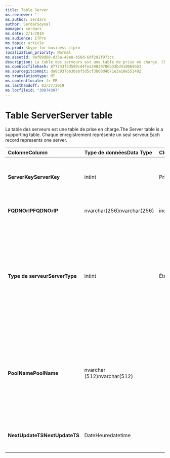 ```yaml
---
title: Table Server
ms.reviewer: ''
ms.author: serdars
author: SerdarSoysal
manager: serdars
ms.date: 2/1/2018
ms.audience: ITPro
ms.topic: article
ms.prod: skype-for-business-itpro
localization_priority: Normal
ms.assetid: 9af89d08-d35a-48e8-b56d-6df292f973cc
description: La table des serveurs est une table de prise en charge. Chaque enregistrement représente un seul serveur.
ms.openlocfilehash: 877743f5d589cd4fea34039786b33bd410069bb3
ms.sourcegitcommit: da8c037bb30abf5d5cf3b60d4b71e3a10e553402
ms.translationtype: MT
ms.contentlocale: fr-FR
ms.lasthandoff: 03/27/2019
ms.locfileid: "30874307"
---
```

# <a name="server-table"></a><span data-ttu-id="16b7b-104">Table Server</span><span class="sxs-lookup"><span data-stu-id="16b7b-104">Server table</span></span>
 
<span data-ttu-id="16b7b-105">La table des serveurs est une table de prise en charge.</span><span class="sxs-lookup"><span data-stu-id="16b7b-105">The Server table is a supporting table.</span></span> <span data-ttu-id="16b7b-106">Chaque enregistrement représente un seul serveur.</span><span class="sxs-lookup"><span data-stu-id="16b7b-106">Each record represents one server.</span></span> 
  
|<span data-ttu-id="16b7b-107">**Colonne**</span><span class="sxs-lookup"><span data-stu-id="16b7b-107">**Column**</span></span>|<span data-ttu-id="16b7b-108">**Type de données**</span><span class="sxs-lookup"><span data-stu-id="16b7b-108">**Data Type**</span></span>|<span data-ttu-id="16b7b-109">**Clé/Index**</span><span class="sxs-lookup"><span data-stu-id="16b7b-109">**Key/Index**</span></span>|<span data-ttu-id="16b7b-110">**Détails**</span><span class="sxs-lookup"><span data-stu-id="16b7b-110">**Details**</span></span>|
|:-----|:-----|:-----|:-----|
|<span data-ttu-id="16b7b-111">**ServerKey**</span><span class="sxs-lookup"><span data-stu-id="16b7b-111">**ServerKey**</span></span> <br/> |<span data-ttu-id="16b7b-112">int</span><span class="sxs-lookup"><span data-stu-id="16b7b-112">int</span></span>  <br/> |<span data-ttu-id="16b7b-113">Principal</span><span class="sxs-lookup"><span data-stu-id="16b7b-113">Primary</span></span>  <br/> |<span data-ttu-id="16b7b-114">Numéro unique identifiant le serveur.</span><span class="sxs-lookup"><span data-stu-id="16b7b-114">Unique number identifying the server.</span></span>  <br/> |
|<span data-ttu-id="16b7b-115">**FQDNOrIP**</span><span class="sxs-lookup"><span data-stu-id="16b7b-115">**FQDNOrIP**</span></span> <br/> |<span data-ttu-id="16b7b-116">nvarchar(256)</span><span class="sxs-lookup"><span data-stu-id="16b7b-116">nvarchar(256)</span></span>  <br/> |<span data-ttu-id="16b7b-117">index</span><span class="sxs-lookup"><span data-stu-id="16b7b-117">index</span></span>  <br/> |<span data-ttu-id="16b7b-118">Chaîne d’adresse MAC.</span><span class="sxs-lookup"><span data-stu-id="16b7b-118">MAC address string.</span></span>  <br/> |
|<span data-ttu-id="16b7b-119">**Type de serveur**</span><span class="sxs-lookup"><span data-stu-id="16b7b-119">**ServerType**</span></span> <br/> |<span data-ttu-id="16b7b-120">int</span><span class="sxs-lookup"><span data-stu-id="16b7b-120">int</span></span>  <br/> |<span data-ttu-id="16b7b-121">Étrangère</span><span class="sxs-lookup"><span data-stu-id="16b7b-121">Foreign</span></span>  <br/> |<span data-ttu-id="16b7b-122">1 : serveur de médiation</span><span class="sxs-lookup"><span data-stu-id="16b7b-122">1: Mediation Server</span></span>  <br/> <span data-ttu-id="16b7b-123">2 : A / V Conferencing Server16394 : A Edge a / V v32769 : passerelle</span><span class="sxs-lookup"><span data-stu-id="16b7b-123">2: A/V Conferencing Server16394: A/V Edge service32769: Gateway</span></span>  <br/> |
|<span data-ttu-id="16b7b-124">**PoolName**</span><span class="sxs-lookup"><span data-stu-id="16b7b-124">**PoolName**</span></span> <br/> |<span data-ttu-id="16b7b-125">nvarchar (512)</span><span class="sxs-lookup"><span data-stu-id="16b7b-125">nvarchar(512)</span></span>  <br/> ||<span data-ttu-id="16b7b-126">Pool que le serveur appartient.</span><span class="sxs-lookup"><span data-stu-id="16b7b-126">Pool the server belongs to.</span></span> <span data-ttu-id="16b7b-127">Applicable uniquement aux A / V Conferencing Server.</span><span class="sxs-lookup"><span data-stu-id="16b7b-127">Only applicable for the A/V Conferencing Server.</span></span>  <br/> |
|<span data-ttu-id="16b7b-128">**NextUpdateTS**</span><span class="sxs-lookup"><span data-stu-id="16b7b-128">**NextUpdateTS**</span></span> <br/> |<span data-ttu-id="16b7b-129">DateHeure</span><span class="sxs-lookup"><span data-stu-id="16b7b-129">datetime</span></span>  <br/> ||<span data-ttu-id="16b7b-130">À usage interne uniquement.</span><span class="sxs-lookup"><span data-stu-id="16b7b-130">For internal use only.</span></span>  <br/> |
   

